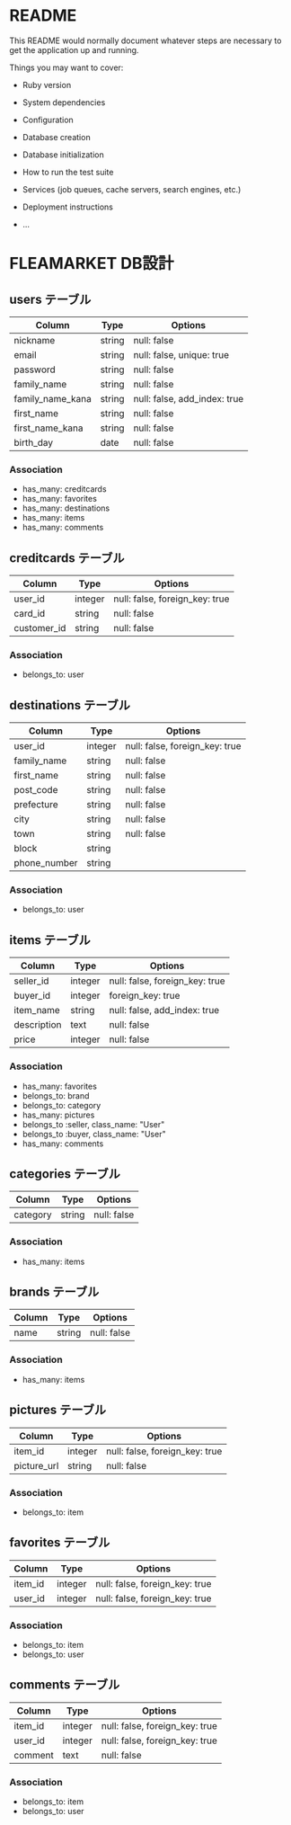 # README

This README would normally document whatever steps are necessary to get the
application up and running.

Things you may want to cover:

* Ruby version

* System dependencies

* Configuration

* Database creation

* Database initialization

* How to run the test suite

* Services (job queues, cache servers, search engines, etc.)

* Deployment instructions

* ...

# FLEAMARKET DB設計
## users テーブル
|Column|Type|Options|
|------|----|-------|
|nickname|string|null: false|
|email|string|null: false, unique: true|
|password|string|null: false|
|family_name|string|null: false|
|family_name_kana|string|null: false, add_index: true|
|first_name|string|null: false|
|first_name_kana|string|null: false|
|birth_day|date|null: false|
### Association
- has_many: creditcards
- has_many: favorites
- has_many: destinations
- has_many: items
- has_many: comments

## creditcards テーブル
|Column|Type|Options|
|------|----|-------|
|user_id|integer|null: false, foreign_key: true|
|card_id|string|null: false|
|customer_id|string|null: false|
### Association
- belongs_to: user

## destinations テーブル
|Column|Type|Options|
|------|----|-------|
|user_id|integer|null: false, foreign_key: true|
|family_name|string|null: false|
|first_name|string|null: false|
|post_code|string|null: false|
|prefecture|string|null: false|
|city|string|null: false|
|town|string|null: false|
|block|string|
|phone_number|string|
### Association
- belongs_to: user

## items テーブル
|Column|Type|Options|
|------|----|-------|
|seller_id|integer|null: false, foreign_key: true|
|buyer_id|integer|foreign_key: true|
|item_name|string|null: false, add_index: true|
|description|text|null: false|
|price|integer|null: false|
### Association
- has_many: favorites
- belongs_to: brand 
- belongs_to: category 
- has_many: pictures
- belongs_to :seller, class_name: "User"
- belongs_to :buyer, class_name: "User"
- has_many: comments

## categories テーブル
|Column|Type|Options|
|------|----|-------|
|category|string|null: false|
### Association
- has_many: items

## brands テーブル
|Column|Type|Options|
|------|----|-------|
|name|string|null: false|
### Association
- has_many: items

## pictures テーブル
|Column|Type|Options|
|------|----|-------|
|item_id|integer|null: false, foreign_key: true|
|picture_url|string|null: false|
### Association
- belongs_to: item

## favorites テーブル
|Column|Type|Options|
|------|----|-------|
|item_id|integer|null: false, foreign_key: true|
|user_id|integer|null: false, foreign_key: true|
### Association
- belongs_to: item
- belongs_to: user

## comments テーブル
|Column|Type|Options|
|------|----|-------|
|item_id|integer|null: false, foreign_key: true|
|user_id|integer|null: false, foreign_key: true|
|comment|text|null: false|
### Association
- belongs_to: item
- belongs_to: user
